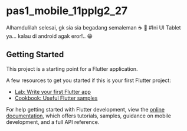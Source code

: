 # pas1_mobile_11pplg2_27

Alhamdulilah selesai, gk sia sia begadang semaleman ☕ 🐂
#Ini UI Tablet ya... kalau di android agak eror!.. 😁

## Getting Started

This project is a starting point for a Flutter application.

A few resources to get you started if this is your first Flutter project:

- [Lab: Write your first Flutter app](https://docs.flutter.dev/get-started/codelab)
- [Cookbook: Useful Flutter samples](https://docs.flutter.dev/cookbook)

For help getting started with Flutter development, view the
[online documentation](https://docs.flutter.dev/), which offers tutorials,
samples, guidance on mobile development, and a full API reference.
